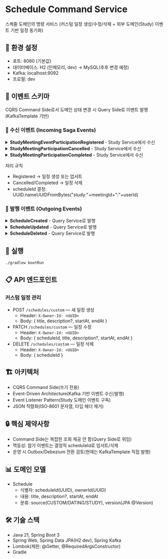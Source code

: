 # Schedule Command Service

스케줄 도메인의 명령 서비스 (커스텀 일정 생성/수정/삭제 + 외부 도메인(Study) 이벤트 기반 일정 동기화)

## 🔧 환경 설정
- 포트: 8080 (기본값)
- 데이터베이스: H2 (인메모리, dev) -> MySQL(추후 변경 예정)
- Kafka: localhost:9092
- 프로필: dev

## 📡 이벤트 스키마
CQRS Command Side로서 도메인 상태 변경 시 Query Side로 이벤트 발행(KafkaTemplate 기반)

### 🔽 수신 이벤트 (Incoming Saga Events)

<details>
<summary><strong>StudyMeetingEventParticipationRegistered</strong> - Study Service에서 수신</summary>

Record 클래스:

```java
// 📁 event/listener/study/schema/StudyMeetingEventParticipationRegistered.java
public record StudyMeetingEventParticipationRegistered(
    UUID studyGroupId,
    UUID meetingId,
    UUID userId,
    String studyGroupName,
    String meetingName,
    String description,
    LocalDateTime startAt,
    LocalDateTime endAt,
    LocalDateTime joinedAt
) {}
```

예시 JSON:

```json
{
  "studyGroupId": "4e9b4c3a-6f12-4c1f-9b8c-b4e1f2a3c4d5",
  "meetingId": "11111111-2222-3333-4444-555555555555",
  "userId": "aaaaaaaa-bbbb-cccc-dddd-eeeeeeeeeeee",
  "studyGroupName": "알고리즘 스터디",
  "meetingName": "9월 1주차 모임",
  "description": "문제 풀이 공유",
  "startAt": "2025-10-01T10:00:00",
  "endAt": "2025-10-01T12:00:00",
  "joinedAt": "2025-09-30T18:05:00"
}
```
</details>

<details>
<summary><strong>StudyMeetingParticipationCancelled</strong> - Study Service에서 수신</summary>

Record 클래스:

```java
// 📁 event/listener/study/schema/StudyMeetingParticipationCancelled.java
public record StudyMeetingParticipationCancelled(
    UUID studyGroupId,
    UUID meetingId,
    UUID userId
) {}
```

예시 JSON:

```json
{
  "studyGroupId": "4e9b4c3a-6f12-4c1f-9b8c-b4e1f2a3c4d5",
  "meetingId": "11111111-2222-3333-4444-555555555555",
  "userId": "aaaaaaaa-bbbb-cccc-dddd-eeeeeeeeeeee"
}
```
</details>

<details>
<summary><strong>StudyMeetingParticipationCompleted</strong> - Study Service에서 수신</summary>

Record 클래스:

```java
// 📁 event/listener/study/schema/StudyMeetingParticipationCompleted.java
public record StudyMeetingParticipationCompleted(
    UUID studyGroupId,
    UUID meetingId,
    UUID userId,
    String studyGroupName,
    String meetingName,
    LocalDateTime completedAt
) {}
```

예시 JSON:

```json
{
  "studyGroupId": "4e9b4c3a-6f12-4c1f-9b8c-b4e1f2a3c4d5",
  "meetingId": "11111111-2222-3333-4444-555555555555",
  "userId": "aaaaaaaa-bbbb-cccc-dddd-eeeeeeeeeeee",
  "studyGroupName": "알고리즘 스터디",
  "meetingName": "9월 1주차 모임",
  "completedAt": "2025-10-01T12:10:00"
}
```
</details>

처리 규칙
- Registered → 일정 생성 또는 업서트
- Cancelled/Completed → 일정 삭제
- scheduleId 결정: UUID.nameUUIDFromBytes("study:"+meetingId+":"+userId)

### 🔼 발행 이벤트 (Outgoing Events)

<details>
<summary><strong>ScheduleCreated</strong> - Query Service로 발행</summary>

이벤트 정보
- 이벤트 타입: CREATED
- Aggregate 타입: Schedule
- 토픽/키: `schedule.events`, key=`scheduleId`

Record 클래스:

```java
// 📁 event/schema/ScheduleCreated.java
public record ScheduleCreated(
    UUID scheduleId,
    UUID ownerId,
    String title,
    String description,
    LocalDateTime startAt,
    LocalDateTime endAt,
    ScheduleSource source, // 내부 enum — 이벤트에서 사용 여부 미정
    long version,
    LocalDateTime occurredAt
) {}
```

예시 JSON:

```json
{
  "eventType": "CREATED",
  "scheduleId": "8f8e5d5e-63d7-4a4e-9d2f-1b93b9a1e0c7",
  "ownerId": "4c9d3e20-2fda-4ab0-8631-0c2f9b8c2d11",
  "title": "스터디 모임",
  "description": "자료 준비",
  "startAt": "2025-10-01T10:00:00",
  "endAt": "2025-10-01T12:00:00",
  "source": "CUSTOM",
  "version": 1,
  "occurredAt": "2025-09-24T15:15:30"
}
```
</details>

<details>
<summary><strong>ScheduleUpdated</strong> - Query Service로 발행</summary>

이벤트 정보
- 이벤트 타입: UPDATED
- Aggregate 타입: Schedule
- 토픽/키: `schedule.events`, key=`scheduleId`

Record 클래스:

```java
// 📁 event/schema/ScheduleUpdated.java
public record ScheduleUpdated(
    UUID scheduleId,
    UUID ownerId,
    String title,
    String description,
    LocalDateTime startAt,
    LocalDateTime endAt,
    ScheduleSource source, // 내부 enum — 이벤트에서 사용 여부 미정
    long version,
    LocalDateTime occurredAt
) {}
```

예시 JSON은 ScheduleCreated와 동일 구조입니다.
</details>

<details>
<summary><strong>ScheduleDeleted</strong> - Query Service로 발행</summary>

이벤트 정보
- 이벤트 타입: DELETED
- Aggregate 타입: Schedule
- 토픽/키: `schedule.events`, key=`scheduleId`

Record 클래스:

```java
// 📁 event/schema/ScheduleDeleted.java
public record ScheduleDeleted(
    UUID scheduleId,
    UUID ownerId,
    ScheduleSource source, // 내부 enum — 이벤트에서 사용 여부 미정
    long version,
    LocalDateTime occurredAt
) {}
```

예시 JSON:

```json
{
  "eventType": "DELETED",
  "scheduleId": "8f8e5d5e-63d7-4a4e-9d2f-1b93b9a1e0c7",
  "ownerId": "4c9d3e20-2fda-4ab0-8631-0c2f9b8c2d11",
  "source": "CUSTOM",
  "version": 3,
  "occurredAt": "2025-09-24T16:00:00"
}
```
</details>

## 🚀 실행

```bash
./gradlew bootRun
```

## 📋 API 엔드포인트

### 커스텀 일정 관리
- POST `/schedules/custom` — 새 일정 생성
  - Header: `X-Owner-Id: <UUID>`
  - Body: { title, description?, startAt, endAt }
- PATCH `/schedules/custom` — 일정 수정
  - Header: `X-Owner-Id: <UUID>`
  - Body: { scheduleId, title, description?, startAt, endAt }
- DELETE `/schedules/custom` — 일정 삭제
  - Header: `X-Owner-Id: <UUID>`
  - Body: { scheduleId }

## 🏗️ 아키텍처
- CQRS Command Side(쓰기 전용)
- Event-Driven Architecture(Kafka 기반 이벤트 수신/발행)
- Event Listener Pattern(Study 도메인 이벤트 구독)
- JSON 직렬화(ISO‑8601 문자열, 타입 헤더 제거)

## 🔒 핵심 제약사항
- Command Side는 복잡한 조회 제공 안 함(Query Side로 위임)
- 멱등성: 참가 이벤트는 결정적 scheduleId로 업서트/삭제
- 운영 시 Outbox/Debezium 전환 검토(현재는 KafkaTemplate 직접 발행)

## 📊 도메인 모델
- Schedule
  - 식별자: scheduleId(UUID), ownerId(UUID)
  - 내용: title, description?, startAt, endAt
  - 분류: source(CUSTOM/DATING/STUDY), version(JPA @Version)

## 🛠️ 기술 스택
- Java 21, Spring Boot 3
- Spring Web, Spring Data JPA(H2 dev), Spring Kafka
- Lombok(제한: @Getter, @RequiredArgsConstructor)
- Gradle
